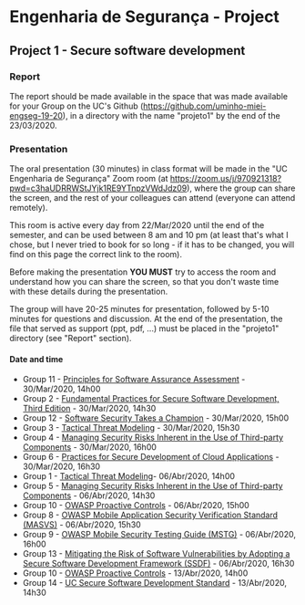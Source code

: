 # Engenharia de Segurança - Project

## Project 1 - Secure software development

### Report

The report should be made available in the space that was made available for your Group on the UC's Github (https://github.com/uminho-miei-engseg-19-20), in a directory with the name "projeto1" by the end of the 23/03/2020.


### Presentation

The oral presentation (30 minutes) in class format will be made in the "UC Engenharia de Segurança" Zoom room (at https://zoom.us/j/970921318?pwd=c3haUDRRWStJYjk1RE9YTnpzVWdJdz09), where the group can share the screen, and the rest of your colleagues can attend (everyone can attend remotely).

This room is active every day from 22/Mar/2020 until the end of the semester, and can be used between 8 am and 10 pm (at least that's what I chose, but I never tried to book for so long - if it has to be changed, you will find on this page the correct link to the room).

Before making the presentation **YOU MUST** try to access the room and understand how you can share the screen, so that you don't waste time with these details during the presentation.


The group will have 20-25 minutes for presentation, followed by 5-10 minutes for questions and discussion. At the end of the presentation, the file that served as support (ppt, pdf, ...) must be placed in the "projeto1" directory (see "Report" section).


#### Date and time

+ Group 11 - [Principles for Software Assurance Assessment](https://safecode.org/wp-content/uploads/2015/11/SAFECode_Principles_for_Software_Assurance_Assessment.pdf) - 30/Mar/2020, 14h00
+ Group 2 - [Fundamental Practices for Secure Software Development, Third Edition](https://safecode.org/wp-content/uploads/2018/03/SAFECode_Fundamental_Practices_for_Secure_Software_Development_March_2018.pdf) - 30/Mar/2020, 14h30
+ Group 12 - [Software Security Takes a Champion](https://safecode.org/wp-content/uploads/2019/02/Security-Champions-2019-.pdf) - 30/Mar/2020, 15h00
+ Group 3 - [Tactical Threat Modeling](https://safecode.org/wp-content/uploads/2017/05/SAFECode_TM_Whitepaper.pdf) - 30/Mar/2020, 15h30
+ Group 4 - [Managing Security Risks Inherent in the Use of Third-party Components](https://safecode.org/wp-content/uploads/2017/05/SAFECode_TPC_Whitepaper.pdf) - 30/Mar/2020, 16h00
+ Group 6 - [Practices for Secure Development of Cloud Applications](https://safecode.org/wp-content/uploads/2018/01/SAFECode_CSA_Cloud_Final1213.pdf) - 30/Mar/2020, 16h30
+ Group 1 - [Tactical Threat Modeling](https://safecode.org/wp-content/uploads/2017/05/SAFECode_TM_Whitepaper.pdf)- 06/Abr/2020, 14h00
+ Group 5 - [Managing Security Risks Inherent in the Use of Third-party Components](https://safecode.org/wp-content/uploads/2017/05/SAFECode_TPC_Whitepaper.pdf) - 06/Abr/2020, 14h30
+ Group 10 - [OWASP Proactive Controls](https://github.com/OWASP/CheatSheetSeries/blob/master/IndexProactiveControls.md) - 06/Abr/2020, 15h00
+ Group 8 - [OWASP Mobile Application Security Verification Standard (MASVS)](https://mobile-security.gitbook.io/masvs/) - 06/Abr/2020, 15h30
+ Group 9 - [OWASP Mobile Security Testing Guide (MSTG)](https://owasp.org/www-project-mobile-security-testing-guide/) - 06/Abr/2020, 16h00
+ Group 13 - [Mitigating the Risk of Software Vulnerabilities by Adopting a Secure Software Development Framework (SSDF)](https://csrc.nist.gov/CSRC/media/Publications/white-paper/2019/06/07/mitigating-risk-of-software-vulnerabilities-with-ssdf/draft/documents/ssdf-for-mitigating-risk-of-software-vulns-draft.pdf) - 06/Abr/2020, 16h30
+ Group 10 - [OWASP Proactive Controls](https://github.com/OWASP/CheatSheetSeries/blob/master/IndexProactiveControls.md) - 13/Abr/2020, 14h00
+ Group 14 - [UC Secure Software Development Standard](https://security.ucop.edu/files/documents/policies/secure-software-development-standard.pdf) - 13/Abr/2020, 14h30

